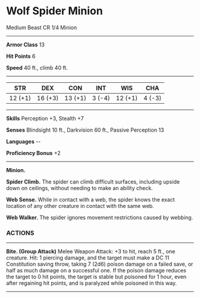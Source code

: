 # Wolf Spider Minion

Medium Beast CR 1/4 Minion

---

**Armor Class** 13

**Hit Points** 6

**Speed** 40 ft., climb 40 ft.

---

| STR     | DEX     | CON     | INT     | WIS     | CHA    |
|---------|---------|---------|---------|---------|--------|
| 12 (+1) | 16 (+3) | 13 (+1) | 3 (-4)  | 12 (+1) | 4 (-3) |

---

**Skills** Perception +3, Stealth +7

**Senses** Blindsight 10 ft., Darkvision 60 ft., Passive Perception 13 

**Languages** --

**Proficiency Bonus** +2

---
**Minion.**

**Spider Climb.** The spider can climb difficult surfaces, including upside 
down on ceilings, without needing to make an ability check.

**Web Sense.** While in contact with a web, the spider knows the exact location 
of any other creature in contact with the same web.

**Web Walker.** The spider ignores movement restrictions caused by webbing.

### ACTIONS

---

**Bite. (Group Attack)** Melee Weapon Attack: +3 to hit, reach 5 ft., one 
creature. Hit: 1 piercing damage, and the target must make a DC 11 
Constitution saving throw, taking 7 (2d6) poison damage on a failed save, or 
half as much damage on a successful one. If the poison damage reduces the 
target to 0 hit points, the target is stable but poisoned for 1 hour, even 
after regaining hit points, and is paralyzed while poisoned in this way.

---


